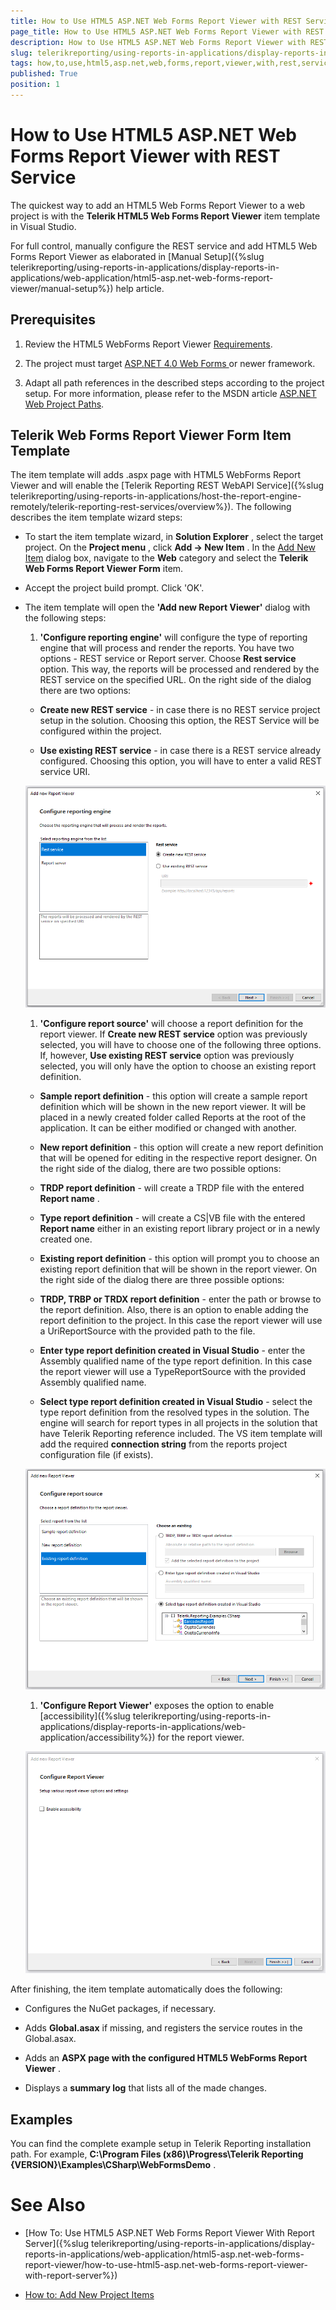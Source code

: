 ```yaml
---
title: How to Use HTML5 ASP.NET Web Forms Report Viewer with REST Service
page_title: How to Use HTML5 ASP.NET Web Forms Report Viewer with REST Service | for Telerik Reporting Documentation
description: How to Use HTML5 ASP.NET Web Forms Report Viewer with REST Service
slug: telerikreporting/using-reports-in-applications/display-reports-in-applications/web-application/html5-asp.net-web-forms-report-viewer/how-to-use-html5-asp.net-web-forms-report-viewer-with-rest-service
tags: how,to,use,html5,asp.net,web,forms,report,viewer,with,rest,service
published: True
position: 1
---
```


# How to Use HTML5 ASP.NET Web Forms Report Viewer with REST Service



The quickest way to add an HTML5 Web Forms Report Viewer to a web project is with the         __Telerik HTML5 Web Forms Report Viewer__  item template in Visual Studio.       

For full control, manually configure the REST service and add HTML5 Web Forms Report Viewer as elaborated         in [Manual Setup]({%slug telerikreporting/using-reports-in-applications/display-reports-in-applications/web-application/html5-asp.net-web-forms-report-viewer/manual-setup%}) help article.       

## Prerequisites

1. Review the HTML5 WebForms Report Viewer [Requirements](db123b4f-a278-402a-96b1-b45d52f2306a).             

1. The project must target                [                   ASP.NET 4.0 Web Forms                 ](https://dotnet.microsoft.com/apps/aspnet/web-forms)               or newer framework.             

1. Adapt all path references in the described steps according to the project setup.               For more information, please refer to the MSDN article               [ASP.NET Web Project Paths](https://docs.microsoft.com/en-us/previous-versions/ms178116(v=vs.140)).             

## Telerik Web Forms Report Viewer Form Item Template

The item template will adds .aspx page with HTML5 WebForms Report Viewer           and will enable the [Telerik Reporting REST WebAPI Service]({%slug telerikreporting/using-reports-in-applications/host-the-report-engine-remotely/telerik-reporting-rest-services/overview%}).           The following describes the item template wizard steps:         

* To start the item template wizard, in __Solution Explorer__ , select the target project. On the               __Project menu__ , click __Add -> New Item__ . In the               [Add New Item](https://msdn.microsoft.com/en-us/library/w0572c5b%28v=vs.100%29.aspx)               dialog box, navigate to the __Web__  category and select the __Telerik Web Forms Report Viewer Form__  item.             

* Accept the project build prompt. Click 'OK'.             

* The item template will open the __'Add new Report Viewer'__  dialog with the following steps:             

   1. __'Configure reporting engine'__  will configure the type of reporting engine that will process and render the reports.                   You have two options - REST service or Report server. Choose __Rest service__  option. This way, the reports will be processed                    and rendered by the REST service on the specified URL. On the right side of the dialog there are two options:                 

   + __Create new REST service__  - in case there is no REST service project setup in the solution.                       Choosing this option, the REST Service will be configured within the project.                     

   + __Use existing REST service__  - in case there is a REST service already configured.                       Choosing this option, you will have to enter a valid REST service URI.                       

  ![item-template-reporting-engine-rest](images/item-template-reporting-engine-rest.png)

   1. __'Configure report source'__  will choose a report definition for the report viewer. If                    __Create new REST service__  option was previously selected, you will have to choose one of the following three options.                   If, however, __Use existing REST service__  option was previously selected, you will only have the option to choose                    an existing report definition.                 

   + __Sample report definition__  - this option will create a sample report definition which will be shown in the new                        report viewer. It will be placed in a newly created folder called Reports at the root of the application. It can be either modified                        or changed with another.                     

   + __New report definition__  - this option will create a new report definition that will be opened for editing in                        the respective report designer. On the right side of the dialog, there are two possible options:                     

   + __TRDP report definition__  - will create a TRDP file with the entered __Report name__ .                         

   + __Type report definition__  - will create a CS|VB file with the entered __Report name__                             either in an existing report library project or in a newly created one.                         

   + __Existing report definition__  - this option will prompt you to choose an existing report definition that will                        be shown in the report viewer. On the right side of the dialog there are three possible options:                     

   + __TRDP, TRBP or TRDX report definition__  - enter the path or browse to the report definition. Also, there is                           an option to enable adding the report definition to the project. In this case the report viewer will use a UriReportSource with                            the provided path to the file.                         

   + __Enter type report definition created in Visual Studio__  - enter the Assembly qualified name of the type                            report definition. In this case the report viewer will use a TypeReportSource with the provided Assembly qualified name.                         

   + __Select type report definition created in Visual Studio__  - select the type report definition from the resolved                            types in the solution. The engine will search for report types in all projects in the solution that have Telerik Reporting reference                            included. The VS item template will add the required __connection string__  from the reports project configuration                            file (if exists).                           

  ![item-template-report-source-rest](images/item-template-report-source-rest.png)

   1. __'Configure Report Viewer'__  exposes the option to enable                   [accessibility]({%slug telerikreporting/using-reports-in-applications/display-reports-in-applications/web-application/accessibility%}) for the report viewer.                   

  ![Item Template Accessibility](images/item-template-accessibility.png)

After finishing, the item template automatically does the following:         

* Configures the NuGet packages, if necessary.             

* Adds __Global.asax__  if missing, and registers the service routes in the Global.asax.             

* Adds an __ASPX page with the configured HTML5 WebForms Report Viewer__ .             

* Displays a __summary log__  that lists all of the made changes.             

## Examples

You can find the complete example setup in Telerik Reporting installation path. For example,            __C:\Program Files (x86)\Progress\Telerik Reporting {VERSION}\Examples\CSharp\WebFormsDemo__ .         

# See Also


 * [How To: Use HTML5 ASP.NET Web Forms Report Viewer With Report Server]({%slug telerikreporting/using-reports-in-applications/display-reports-in-applications/web-application/html5-asp.net-web-forms-report-viewer/how-to-use-html5-asp.net-web-forms-report-viewer-with-report-server%})

 * [How to: Add New Project Items](https://docs.microsoft.com/en-us/previous-versions/visualstudio/visual-studio-2010/w0572c5b(v=vs.100))
